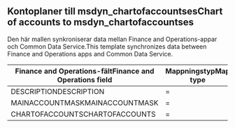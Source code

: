 ## <a name="chart-of-accounts-to-msdyn_chartofaccountses"></a><span data-ttu-id="86d10-101">Kontoplaner till msdyn_chartofaccountses</span><span class="sxs-lookup"><span data-stu-id="86d10-101">Chart of accounts to msdyn_chartofaccountses</span></span>

<span data-ttu-id="86d10-102">Den här mallen synkroniserar data mellan Finance and Operations-appar och Common Data Service.</span><span class="sxs-lookup"><span data-stu-id="86d10-102">This template synchronizes data between Finance and Operations apps and Common Data Service.</span></span>

<span data-ttu-id="86d10-103">Finance and Operations-fält</span><span class="sxs-lookup"><span data-stu-id="86d10-103">Finance and Operations field</span></span> | <span data-ttu-id="86d10-104">Mappningstyp</span><span class="sxs-lookup"><span data-stu-id="86d10-104">Map type</span></span> | <span data-ttu-id="86d10-105">Övriga Dynamics 365-fält</span><span class="sxs-lookup"><span data-stu-id="86d10-105">Other Dynamics 365 field</span></span> | <span data-ttu-id="86d10-106">Standardvärde</span><span class="sxs-lookup"><span data-stu-id="86d10-106">Default value</span></span>
---|---|---|---
<span data-ttu-id="86d10-107">DESCRIPTION</span><span class="sxs-lookup"><span data-stu-id="86d10-107">DESCRIPTION</span></span> | = | <span data-ttu-id="86d10-108">msdyn_description</span><span class="sxs-lookup"><span data-stu-id="86d10-108">msdyn_description</span></span> | 
<span data-ttu-id="86d10-109">MAINACCOUNTMASK</span><span class="sxs-lookup"><span data-stu-id="86d10-109">MAINACCOUNTMASK</span></span> | = | <span data-ttu-id="86d10-110">msdyn_mainaccountmask</span><span class="sxs-lookup"><span data-stu-id="86d10-110">msdyn_mainaccountmask</span></span> | 
<span data-ttu-id="86d10-111">CHARTOFACCOUNTS</span><span class="sxs-lookup"><span data-stu-id="86d10-111">CHARTOFACCOUNTS</span></span> | = | <span data-ttu-id="86d10-112">msdyn_name</span><span class="sxs-lookup"><span data-stu-id="86d10-112">msdyn_name</span></span> | 
